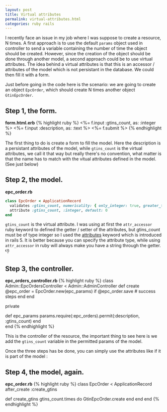 ```yaml
---
layout: post
title: Virtual attributes
permalink: virtual-attributes.html
categories: ruby rails
---
```


I recently face an issue in my job where I was suppose to create a resource, N times. A first approach is to use the default `params` object used in controller to send a variable containing the number of time the object should be created. However, since the creation of the object should be done through another model, a second approach could be to use virtual attributes. The idea behind a virtual attributes is that this is an accessor / attributes of the model which is not persistant in the database. We could then fill it with a form.

Just before going in the code here is the scenario: we are going to create an object `EpcOrder`, which should create N times another object `GtinEpcOrder`.

## Step 1, the form.
__form.html.erb__
{% highlight ruby %}
<%= f.input :gtins_count, as: :integer %>
<%= f.input :description, as: :text %>
<%= f.submit %>
{% endhighlight %}

The first thing to do is create a form to fill the model. Here the description is a persistant attributes of the model, while `gtins_count` is the virtual attributes, we call it that way but really there's no convention, what matter is that the name has to match with the vitual attributes defined in the model. (See just below)

## Step 2, the model.
__epc_order.rb__
```rb
class EpcOrder < ApplicationRecord
  validates :gtins_count, numericality: { only_integer: true, greater_than: 0, less_than_or_equal_to: 10.000 }
  attribute :gtins_count, :integer, default: 0
end
```

`gtins_count` is the virtual attribute. I was using at first the `attr_accessor` ruby keyword to defined the getter / setter of the attributes, but gtins_count must be of type integer so I used the [attributes](https://api.rubyonrails.org/classes/ActiveRecord/Attributes/ClassMethods.html) keyword which is introduced in rails 5. It is better because you can specify the attribute type, while using `attr_accessor` in ruby will always make you have a string through the getter. 👎

## Step 3, the controller.
__epc_orders_controller.rb__
{% highlight ruby %}
class Admin::EpcOrdersController < Admin::AdminController
  def create
    @epc_order = EpcOrder.new(epc_params)
    if @epc_order.save
      # success steps
    end
  end

  private

  def epc_params
    params.require(:epc_orders).permit(:description, :gtins_count)
  end  
end
{% endhighlight %}

This is the controller of the resource, the important thing to see here is we add the `gtins_count` variable in the permitted params of the model.

Once the three steps has be done, you can simply use the attributes like if it is part of the model :

## Step 4, the model, again.
__epc_order.rb__
{% highlight ruby %}
class EpcOrder < ApplicationRecord
  after_create :create_gtins

  def create_gtins
    gtins_count.times do
      GtinEpcOrder.create
    end
  end
end
{% endhighlight %}

